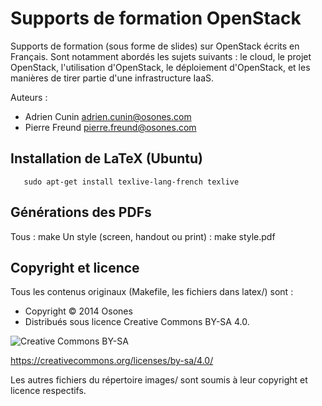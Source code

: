 Supports de formation OpenStack
===============================

Supports de formation (sous forme de slides) sur OpenStack écrits en Français.
Sont notamment abordés les sujets suivants : le cloud, le projet OpenStack, l'utilisation d'OpenStack, le déploiement d'OpenStack, et les manières de tirer partie d'une infrastructure IaaS.

Auteurs :
* Adrien Cunin <adrien.cunin@osones.com>
* Pierre Freund <pierre.freund@osones.com>

Installation de LaTeX (Ubuntu)
------------------------------

       sudo apt-get install texlive-lang-french texlive


Générations des PDFs
--------------------

Tous :
       make
Un style (screen, handout ou print) :
       make style.pdf

Copyright et licence
--------------------
Tous les contenus originaux (Makefile, les fichiers dans latex/) sont :
* Copyright © 2014 Osones
* Distribués sous licence Creative Commons BY-SA 4.0.

![Creative Commons BY-SA](http://mirrors.creativecommons.org/presskit/buttons/88x31/png/by-sa.png)

https://creativecommons.org/licenses/by-sa/4.0/

Les autres fichiers du répertoire images/ sont soumis à leur copyright et licence respectifs.
